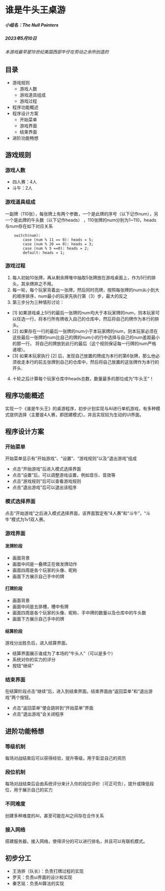 # 谁是牛头王桌游
##### 小组名：The Null Pointers
##### 2023年5月10日
###### 本游戏最早是19世纪美国西部牛仔在劳动之余所创造的

## 目录

- 游戏规则
  - 游戏人数
  - 游戏道具组成
  - 游戏过程
- 程序功能概述
- 程序设计方案
  - 开始菜单
  - 游戏界面
  - 结束界面
- 进阶功能畅想

## 游戏规则

### 游戏人数

* 四人赛：4人
* 斗牛：2人

### 游戏道具组成

一副牌（110张），每张牌上有两个参数，一个是此牌的序号（以下记作num），另一个是此牌的牛头数（以下记作heads）
，110张牌的num分别为1~110，heads与num存在如下对应关系

```
    switch(num):
        case (num % 11 == 0): heads = 5;
        case (num % 20 == 0): heads = 3;
        case (num % 5 ==0): heads = 2;
        default: heads = 1;
```

### 游戏过程

1. 每人初始10张牌，再从剩余牌堆中抽取5张牌放在游戏桌面上，作为5行的排头，其余牌弃之不用。
2. 每一轮，每个玩家背着出一张牌，然后同时亮牌，按照每张牌的num从小到大的顺序排序，num最小的玩家先执行第（3）步，最大的反之
3. 第三步分为三种情形讨论：

* [1] 如果游戏桌上5行的最后一张牌的num均大于本玩家牌的num，则本玩家可以任选一行，将本行所有牌收入自己的仓库中，然后将自己的牌作为本行的排头。
* [2] 如果存在一行的最后一张牌的num小于本玩家牌的num，则本玩家必须在这些最后一张牌的num比自己的牌的num小的行中选择与自己的num差距最小的那一行，
将自己的牌放到此行的最后（这个规则保证每一行牌的num严格递增）。
* [3] 如果本玩家执行 [2] 后，发现自己放置的牌成为本行的第6张牌，那么他必须收走本行的前五张牌到自己的仓库中，然后将自己放置的这张牌作为本行的开头.

4. 十轮之后计算每个玩家仓库中heads总数，数量最多的那位成为”牛头王“！

## 程序功能概述

实现一个《谁是牛头王》的桌游程序，初步计划实现与AI进行单机游戏，有多种模式提供选择（主要是4人赛，即团建模式）。并且实现较为生动的UI界面。

## 程序设计方案

### 开始菜单

开始菜单显示有”开始游戏“、“设置”、“游戏规则”以及“退出游戏”组成
* 点击“开始游戏”后进入模式选择界面
* 点击“设置”后，可以调整游戏设置，例如音乐、音效等
* 点击“游戏规则”后可以查看游戏规则
* 点击“退出游戏”后可以退出该程序

### 模式选择界面

点击“开始游戏”之后进入模式选择界面，该界面暂定有“4人赛”和“斗牛”，“斗牛”模式为1v1双人赛。

### 游戏界面

#### 发牌阶段
* 画面背景
* 画面中间是一叠牌正在做发牌动作
* 画面四周是各个玩家的头像、昵称
* 画面下方展示自己手中的牌

#### 打牌阶段
* 画面背景
* 画面中间是五排槽，槽中有牌
* 画面四周是各个玩家的头像、昵称、手中牌的数量以及仓库中的牛头数
* 画面下方展示自己手中的牌

#### 结算阶段
游戏分出胜负后，进入结算界面。
* 结算界面展示谁成为了本场的“牛头人”（可以是多个）
* 系统对你的实力的评分
* 按钮“继续”

### 结束界面

在结算阶段点击“继续”后，进入到结束界面。结束界面由“返回菜单”和“退出游戏”两个按钮。
* 点击“返回菜单”便会跳转到“开始菜单”界面
* 点击“退出游戏”会关闭程序

## 进阶功能畅想

### 等级机制
每场对战结束后可以获得经验，提升等级，用于彰显自己的资历

### 段位机制
每场对战结束后会由系统评分来计入你的段位评价（可正可负），提升或降低段位，用于展示自己的实力

### 不同难度
创建多种难度的AI，甚至可能在AI之间存在合作关系

### 接入网络
搭建服务器，接入网络，使得评分的可以进行排名，并且可以有联机模式。

## 初步分工

- 王浩骅（队长）：负责打牌过程的实现
- 罗天：负责ui界面的设计和实现
- 秦艺铭：负责AI算法的实现
